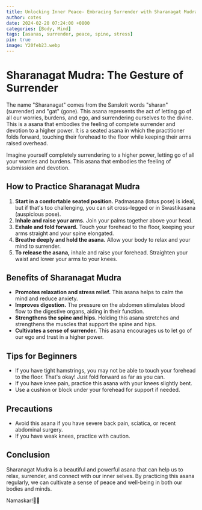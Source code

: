 ```yaml
---
title: Unlocking Inner Peace- Embracing Surrender with Sharanagat Mudra
author: cotes
date: 2024-02-20 07:24:00 +0800
categories: [Body, Mind]
tags: [asanas, surrender, peace, spine, stress]
pin: true
image: Y20feb23.webp
---
```


# Sharanagat Mudra: The Gesture of Surrender

The name "Sharanagat" comes from the Sanskrit words "sharan" (surrender) and "gat" (gone). This asana represents the act of letting go of all our worries, burdens, and ego, and surrendering ourselves to the divine. This is a  asana that embodies the feeling of complete surrender and devotion to a higher power. It is a seated asana in which the practitioner folds forward, touching their forehead to the floor while keeping their arms raised overhead.

Imagine yourself completely surrendering to a higher power, letting go of all your worries and burdens. This asana that embodies the feeling of submission and devotion.

## **How to Practice Sharanagat Mudra**

1. **Start in a comfortable seated position.** Padmasana (lotus pose) is ideal, but if that's too challenging, you can sit cross-legged or in Swastikasana (auspicious pose).
2. **Inhale and raise your arms.** Join your palms together above your head.
3. **Exhale and fold forward.** Touch your forehead to the floor, keeping your arms straight and your spine elongated.
4. **Breathe deeply and hold the asana.** Allow your body to relax and your mind to surrender.
5. **To release the asana,** inhale and raise your forehead. Straighten your waist and lower your arms to your knees.

## **Benefits of Sharanagat Mudra**

* **Promotes relaxation and stress relief.** This asana helps to calm the mind and reduce anxiety.
* **Improves digestion.** The pressure on the abdomen stimulates blood flow to the digestive organs, aiding in their function.
* **Strengthens the spine and hips.** Holding this asana stretches and strengthens the muscles that support the spine and hips.
* **Cultivates a sense of surrender.** This asana encourages us to let go of our ego and trust in a higher power.

## **Tips for Beginners**

* If you have tight hamstrings, you may not be able to touch your forehead to the floor. That's okay! Just fold forward as far as you can.
* If you have knee pain, practice this asana with your knees slightly bent.
* Use a cushion or block under your forehead for support if needed.

## **Precautions**

* Avoid this asana if you have severe back pain, sciatica, or recent abdominal surgery.
* If you have weak knees, practice with caution.

## **Conclusion**

Sharanagat Mudra is a beautiful and powerful asana that can help us to relax, surrender, and connect with our inner selves. By practicing this asana regularly, we can cultivate a sense of peace and well-being in both our bodies and minds.

Namaskar!🙏✨